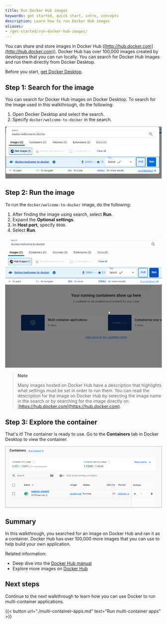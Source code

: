 ```yaml
---
title: Run Docker Hub images
keywords: get started, quick start, intro, concepts
description: Learn how to run Docker Hub images
aliases:
- /get-started/run-docker-hub-images/
---
```


You can share and store images in Docker Hub
([http://hub.docker.com](http://hub.docker.com)). Docker Hub has over 100,000
images created by developers that you can run locally. You can search for Docker
Hub images and run them directly from Docker Desktop.

Before you start, [get Docker Desktop](../../get-docker.md).

## Step 1: Search for the image

You can search for Docker Hub images on Docker Desktop. To search for the image used in this walkthrough, do the following:

1. Open Docker Desktop and select the search.
2. Specify `docker/welcome-to-docker` in the search.

![Search Docker Desktop for the welcome-to-docker image](images/getting-started-search.png?w=400)

## Step 2: Run the image

To run the `docker/welcome-to-docker` image, do the following:

1. After finding the image using search, select **Run**.
2. Expand the **Optional settings**.
3. In **Host port**, specify `8090`.
4. Select **Run**.

![Running the image in Docker Desktop](images/getting-started-run.gif?w=400&border=true)

> **Note**
>
> Many images hosted on Docker Hub have a description that highlights what
> settings must be set in order to run them. You can read the description for
> the image on Docker Hub by selecting the image name in the search or by
> searching for the image directly on
> [https://hub.docker.com](https://hub.docker.com).

## Step 3: Explore the container

That's it! The container is ready to use. Go to the **Containers** tab in Docker Desktop to view the container.

![Viewing the Containers tab in Docker Desktop](images/getting-started-view.png?w=400)

## Summary

In this walkthrough, you searched for an image on Docker Hub and ran it as a container. Docker Hub has over 100,000 more images that you can use to help build your own application.

Related information:

- Deep dive into the [Docker Hub manual](../../docker-hub/_index.md)
- Explore more images on [Docker Hub](https://hub.docker.com)

## Next steps

Continue to the next walkthrough to learn how you can use Docker to run
multi-container applications.

{{< button url="./multi-container-apps.md" text="Run multi-container apps" >}}